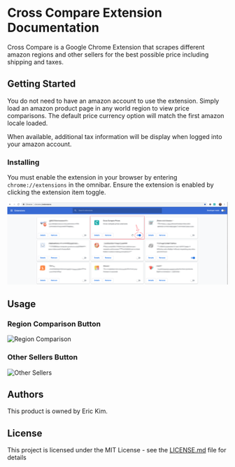 # Cross Compare Extension Documentation

Cross Compare is a Google Chrome Extension that scrapes different amazon regions and other sellers for the best possible price including shipping and taxes.

## Getting Started

You do not need to have an amazon account to use the extension. Simply load an amazon product page in any world region to view price comparisons. The default price currency option will match the first amazon locale loaded.

When available, additional tax information will be display when logged into your amazon account.

### Installing

You must enable the extension in your browser by entering `chrome://extensions` in the omnibar. Ensure the extension is enabled by clicking the extension item toggle.

![Extensions Page](/docs/extensions%20page.png)

## Usage

### Region Comparison Button

![Region Comparison](/docs/demo1-3x.gif)

### Other Sellers Button

![Other Sellers](/docs/demo2-2x.gif)

## Authors
This product is owned by Eric Kim.

## License

This project is licensed under the MIT License - see the [LICENSE.md](LICENSE.md) file for details

